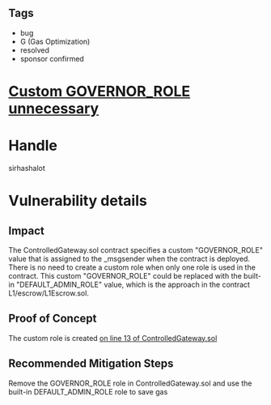 ## Tags

- bug
- G (Gas Optimization)
- resolved
- sponsor confirmed

# [Custom GOVERNOR_ROLE unnecessary](https://github.com/code-423n4/2022-01-livepeer-findings/issues/116) 

# Handle

sirhashalot


# Vulnerability details

## Impact

The ControlledGateway.sol contract specifies a custom "GOVERNOR_ROLE" value that is assigned to the _msgsender when the contract is deployed. There is no need to create a custom role when only one role is used in the contract. This custom "GOVERNOR_ROLE" could be replaced with the built-in "DEFAULT_ADMIN_ROLE" value, which is the approach in the contract L1/escrow/L1Escrow.sol.

## Proof of Concept

The custom role is created [on line 13 of ControlledGateway.sol](https://github.com/livepeer/arbitrum-lpt-bridge/blob/ebf68d11879c2798c5ec0735411b08d0bea4f287/contracts/ControlledGateway.sol#L13)

## Recommended Mitigation Steps

Remove the GOVERNOR_ROLE role in ControlledGateway.sol and use the built-in DEFAULT_ADMIN_ROLE role to save gas


